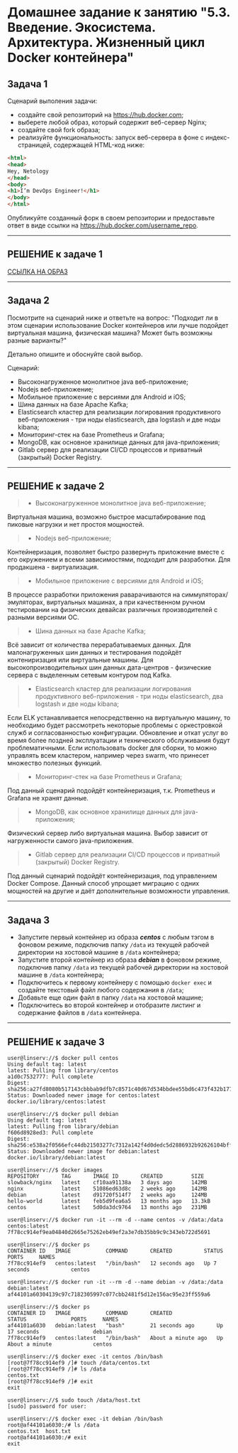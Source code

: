 # Домашнее задание к занятию "5.3. Введение. Экосистема. Архитектура. Жизненный цикл Docker контейнера"

## Задача 1

Сценарий выполения задачи:

- создайте свой репозиторий на <https://hub.docker.com>;
- выберете любой образ, который содержит веб-сервер Nginx;
- создайте свой fork образа;
- реализуйте функциональность: запуск веб-сервера в фоне с индекс-страницей, содержащей HTML-код ниже:

```html
<html>
<head>
Hey, Netology
</head>
<body>
<h1>I’m DevOps Engineer!</h1>
</body>
</html>
```

Опубликуйте созданный форк в своем репозитории и предоставьте ответ в виде ссылки на <https://hub.docker.com/username_repo>.

---

## РЕШЕНИЕ к задаче 1

[ССЫЛКА НА ОБРАЗ](https://hub.docker.com/layers/slowback/nginx/latest/images/sha256-1ec87efba992d60ca80f97b31356f801323086cdbad8ef83aac57698cb31cea5?context=explore)

---

## Задача 2

Посмотрите на сценарий ниже и ответьте на вопрос:
"Подходит ли в этом сценарии использование Docker контейнеров или лучше подойдет виртуальная машина, физическая машина? Может быть возможны разные варианты?"

Детально опишите и обоснуйте свой выбор.

Сценарий:

- Высоконагруженное монолитное java веб-приложение;
- Nodejs веб-приложение;
- Мобильное приложение c версиями для Android и iOS;
- Шина данных на базе Apache Kafka;
- Elasticsearch кластер для реализации логирования продуктивного веб-приложения - три ноды elasticsearch, два logstash и две ноды kibana;
- Мониторинг-стек на базе Prometheus и Grafana;
- MongoDB, как основное хранилище данных для java-приложения;
- Gitlab сервер для реализации CI/CD процессов и приватный (закрытый) Docker Registry.

---

## РЕШЕНИЕ к задаче 2

> - Высоконагруженное монолитное java веб-приложение;

Виртуальная машина, возможно быстрое масштабирование под пиковые нагрузки и нет простоя мощностей.

> - Nodejs веб-приложение;

Контейнеризация, позволяет быстро развернуть приложение вместе с его окружением и всеми зависимостями, подходит для разработки. Для продакшена - виртуализация.

> - Мобильное приложение c версиями для Android и iOS;

В процессе разработки приложения раварачиваются на симмуляторах/эмуляторах, виртуальных машинах, а при качественном ручном тестировании на физических девайсах различных производителей с разными версиями ОС.

> - Шина данных на базе Apache Kafka;

Всё зависит от количества перерабатываемых данных. Для малонагруженных шин данных и тестирования подойдёт контениризация или виртуальные машины. Для высокопроизводительных шин данных дата-центров - физические сервера с выделенным сетевым контуром под Kafka.

> - Elasticsearch кластер для реализации логирования продуктивного веб-приложения - три ноды elasticsearch, два logstash и две ноды kibana;

Если ELK устанавливается непосредственно на виртуальную машину, то необходимо будет рассмотреть некоторые проблемы с оркестровкой служб и согласованностью конфигурации. Обновление и откат услуг во время более поздней эксплуатации и технического обслуживания будут проблематичными. Если использовать docker для сборки, то можно управлять всем кластером, например через swarm, что принесет множество полезных функций.

> - Мониторинг-стек на базе Prometheus и Grafana;

Под данный сценарий подойдёт контейнеризация, т.к. Prometheus и Grafana не хранят данные.

> - MongoDB, как основное хранилище данных для java-приложения;

Физический сервер либо виртуальная машина. Выбор зависит от нагруженности самого java-приложения.

> - Gitlab сервер для реализации CI/CD процессов и приватный (закрытый) Docker Registry.

Под данный сценарий подойдёт контейнеризация, под управлением Docker Compose. Данный способ упрощает миграцию с одних мощностей на другие и даёт дополнительные возможности управления.

---

## Задача 3

- Запустите первый контейнер из образа ***centos*** c любым тэгом в фоновом режиме, подключив папку ```/data``` из текущей рабочей директории на хостовой машине в ```/data``` контейнера;
- Запустите второй контейнер из образа ***debian*** в фоновом режиме, подключив папку ```/data``` из текущей рабочей директории на хостовой машине в ```/data``` контейнера;
- Подключитесь к первому контейнеру с помощью ```docker exec``` и создайте текстовый файл любого содержания в ```/data```;
- Добавьте еще один файл в папку ```/data``` на хостовой машине;
- Подключитесь во второй контейнер и отобразите листинг и содержание файлов в ```/data``` контейнера.

---

## РЕШЕНИЕ к задаче 3

```shell
user@linserv://$ docker pull centos
Using default tag: latest
latest: Pulling from library/centos
a1d0c7532777: Pull complete
Digest: sha256:a27fd8080b517143cbbbab9dfb7c8571c40d67d534bbdee55bd6c473f432b177
Status: Downloaded newer image for centos:latest
docker.io/library/centos:latest

user@linserv://$ docker pull debian
Using default tag: latest
latest: Pulling from library/debian
f606d8928ed3: Pull complete
Digest: sha256:e538a2f0566efc44db21503277c7312a142f4d0dedc5d2886932b92626104bff
Status: Downloaded newer image for debian:latest
docker.io/library/debian:latest

user@linserv://$ docker images
REPOSITORY       TAG       IMAGE ID       CREATED         SIZE
slowback/nginx   latest    cf10aa91138a   3 days ago      142MB
nginx            latest    51086ed63d8c   2 weeks ago     142MB
debian           latest    d91720f514f7   2 weeks ago     124MB
hello-world      latest    feb5d9fea6a5   13 months ago   13.3kB
centos           latest    5d0da3dc9764   13 months ago   231MB

user@linserv://$ docker run -it --rm -d --name centos -v /data:/data centos:latest
7f78cc914ef9ea04840d2665e75262eb49ef2a3e7db35bb9c9c343eb722d5691

user@linserv://$ docker ps
CONTAINER ID   IMAGE           COMMAND       CREATED          STATUS         PORTS     NAMES
7f78cc914ef9   centos:latest   "/bin/bash"   12 seconds ago   Up 7 seconds             centos

user@linserv://$ docker run -it --rm -d --name debian -v /data:/data debian:latest
af44101a60304139c97c7182305997c077cbb2481f5d12e156ac95e23ff559a6

user@linserv://$ docker ps
CONTAINER ID   IMAGE           COMMAND       CREATED              STATUS              PORTS     NAMES
af44101a6030   debian:latest   "bash"        21 seconds ago       Up 17 seconds                 debian
7f78cc914ef9   centos:latest   "/bin/bash"   About a minute ago   Up About a minute             centos

user@linserv://$ docker exec -it centos /bin/bash
[root@7f78cc914ef9 /]# touch /data/centos.txt
[root@7f78cc914ef9 /]# ls /data
centos.txt
[root@7f78cc914ef9 /]# exit
exit

user@linserv://$ sudo touch /data/host.txt
[sudo] password for user:

user@linserv://$ docker exec -it debian /bin/bash
root@af44101a6030:/# ls /data
centos.txt  host.txt
root@af44101a6030:/# exit
exit
```
